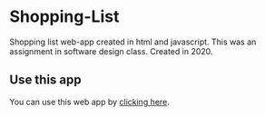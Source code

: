 # Shopping-List
 Shopping list web-app created in html and javascript. This was an assignment in software design class. Created in 2020.

## Use this app
You can use this web app by [clicking here](http://matthewljensen.com/Shopping-List/).
